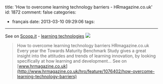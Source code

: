 title: 'How to overcome learning technology barriers - HRmagazine.co.uk'
id: 1872
comment: false
categories:
  - français
date: 2013-03-10 09:29:06
tags:
---

See on [Scoop.it](http://www.scoop.it/t/monessai/p/3998112925/how-to-overcome-learning-technology-barriers-hrmagazine-co-uk) - [learning technologies](http://www.scoop.it/t/monessai)
[![](http://img.scoop.it/rjif661jODFtuMr_Xo8VEDl72eJkfbmt4t8yenImKBXEejxNn4ZJNZ2ss5Ku7Cxt)](http://www.scoop.it/t/monessai/p/3998112925/how-to-overcome-learning-technology-barriers-hrmagazine-co-uk)
> How to overcome learning technology barriers HRmagazine.co.uk Every year the Towards Maturity Benchmark Study gives a great insight into the attitudes and trends of learning innovation, by looking specifically at how learning and development...
See on [www.hrmagazine.co.uk](http://www.hrmagazine.co.uk/hro/feature/1076402/how-overcome-learning-technology-barriers)
